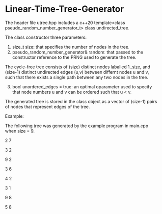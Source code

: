 # Linear-Time-Tree-Generator

The header file utree.hpp includes a c++20 template\<class pseudo_random_number_generator_t\> class undirected_tree.

The class constructor three parameters:

1. size_t size: that specifies the number of nodes in the tree.
2. pseudo_random_number_generator& random: that passed to the constructor reference to the PRNG used to generate the tree. 

The cycle-free tree consists of (size) distinct nodes laballed 1..size, and (size-1) distinct undirected edges (u,v) between differnt nodes u and v, such that there exists a single path between any two nodes in the tree. 

3. bool unordered_edges = true: an optimal oparameter used to specify that node numbers u and v can be ordered such that u < v.

The generated tree is stored in the class object as a vector of (size-1) pairs of nodes that represent edges of the tree. 
  
Example:
  
The following tree was generated by the example program in main.cpp when size = 9.
  
2 7
  
3 2
  
9 2
  
3 6
  
4 2
  
3 1
  
9 8
  
5 8
